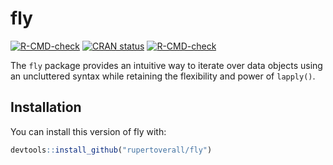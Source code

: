 # fly

<!-- badges: start -->
[![R-CMD-check](https://github.com/rupertoverall/fly/workflows/R-CMD-check/badge.svg)](https://github.com/rupertoverall/fly/actions)
[![CRAN status](https://www.r-pkg.org/badges/version/fly)](https://CRAN.R-project.org/package=fly)
[![R-CMD-check](https://github.com/rupertoverall/fly/actions/workflows/R-CMD-check.yaml/badge.svg)](https://github.com/rupertoverall/fly/actions/workflows/R-CMD-check.yaml)
<!-- badges: end -->

The `fly` package provides an intuitive way to iterate over data objects using an uncluttered syntax while retaining the flexibility and power of `lapply()`. 

## Installation

You can install this version of fly with:

```r
devtools::install_github("rupertoverall/fly")
